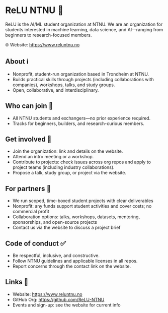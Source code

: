 # ReLU NTNU 🤖

ReLU is the AI/ML student organization at NTNU. We are an organization for students interested in machine learning, data science, and AI—ranging from beginners to research-focused members.

🌐 Website: https://www.reluntnu.no

## About ℹ️
- Nonprofit, student-run organization based in Trondheim at NTNU.
- Builds practical skills through projects (including collaborations with companies), workshops, talks, and study groups.
- Open, collaborative, and interdisciplinary.


## Who can join 👥
- All NTNU students and exchangers—no prior experience required.
- Tracks for beginners, builders, and research-curious members.

## Get involved 🚀
- Join the organization: link and details on the website.
- Attend an intro meeting or a workshop.
- Contribute to projects: check issues across org repos and apply to project teams (including industry collaborations).
- Propose a talk, study group, or project via the website.

## For partners 🤝
- We run scoped, time-boxed student projects with clear deliverables
- Nonprofit: any funds support student activities and cover costs; no commercial profit
- Collaboration options: talks, workshops, datasets, mentoring, sponsorships, and open-source projects
- Contact us via the website to discuss a project brief

## Code of conduct ✅
- Be respectful, inclusive, and constructive.
- Follow NTNU guidelines and applicable licenses in all repos.
- Report concerns through the contact link on the website.

## Links 🔗
- Website: https://www.reluntnu.no
- GitHub Org: https://github.com/ReLU-NTNU
- Events and sign-up: see the website for current info
